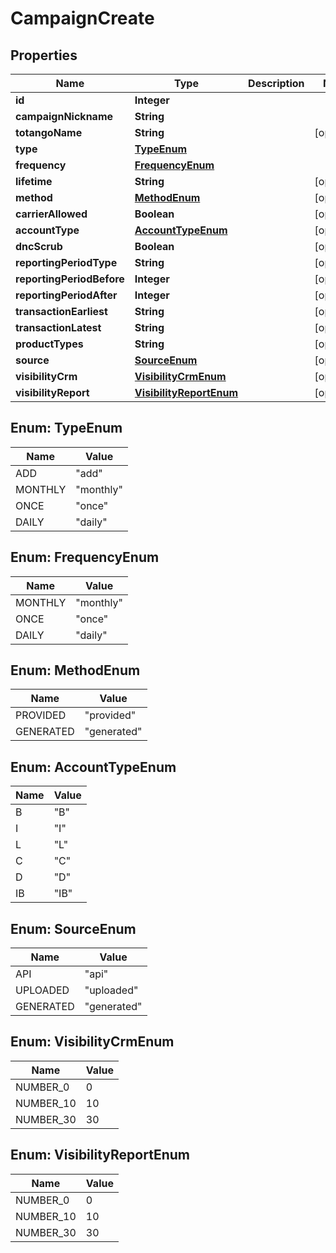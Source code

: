 # CampaignCreate

## Properties
Name | Type | Description | Notes
------------ | ------------- | ------------- | -------------
**id** | **Integer** |  | 
**campaignNickname** | **String** |  | 
**totangoName** | **String** |  |  [optional]
**type** | [**TypeEnum**](#TypeEnum) |  | 
**frequency** | [**FrequencyEnum**](#FrequencyEnum) |  | 
**lifetime** | **String** |  |  [optional]
**method** | [**MethodEnum**](#MethodEnum) |  |  [optional]
**carrierAllowed** | **Boolean** |  |  [optional]
**accountType** | [**AccountTypeEnum**](#AccountTypeEnum) |  |  [optional]
**dncScrub** | **Boolean** |  |  [optional]
**reportingPeriodType** | **String** |  |  [optional]
**reportingPeriodBefore** | **Integer** |  |  [optional]
**reportingPeriodAfter** | **Integer** |  |  [optional]
**transactionEarliest** | **String** |  |  [optional]
**transactionLatest** | **String** |  |  [optional]
**productTypes** | **String** |  |  [optional]
**source** | [**SourceEnum**](#SourceEnum) |  |  [optional]
**visibilityCrm** | [**VisibilityCrmEnum**](#VisibilityCrmEnum) |  |  [optional]
**visibilityReport** | [**VisibilityReportEnum**](#VisibilityReportEnum) |  |  [optional]

<a name="TypeEnum"></a>
## Enum: TypeEnum
Name | Value
---- | -----
ADD | &quot;add&quot;
MONTHLY | &quot;monthly&quot;
ONCE | &quot;once&quot;
DAILY | &quot;daily&quot;

<a name="FrequencyEnum"></a>
## Enum: FrequencyEnum
Name | Value
---- | -----
MONTHLY | &quot;monthly&quot;
ONCE | &quot;once&quot;
DAILY | &quot;daily&quot;

<a name="MethodEnum"></a>
## Enum: MethodEnum
Name | Value
---- | -----
PROVIDED | &quot;provided&quot;
GENERATED | &quot;generated&quot;

<a name="AccountTypeEnum"></a>
## Enum: AccountTypeEnum
Name | Value
---- | -----
B | &quot;B&quot;
I | &quot;I&quot;
L | &quot;L&quot;
C | &quot;C&quot;
D | &quot;D&quot;
IB | &quot;IB&quot;

<a name="SourceEnum"></a>
## Enum: SourceEnum
Name | Value
---- | -----
API | &quot;api&quot;
UPLOADED | &quot;uploaded&quot;
GENERATED | &quot;generated&quot;

<a name="VisibilityCrmEnum"></a>
## Enum: VisibilityCrmEnum
Name | Value
---- | -----
NUMBER_0 | 0
NUMBER_10 | 10
NUMBER_30 | 30

<a name="VisibilityReportEnum"></a>
## Enum: VisibilityReportEnum
Name | Value
---- | -----
NUMBER_0 | 0
NUMBER_10 | 10
NUMBER_30 | 30
